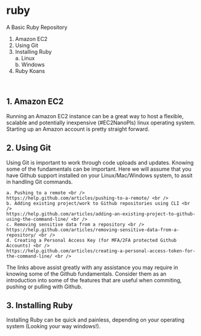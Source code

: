 # ruby
A Basic Ruby Repository

1. Amazon EC2
2. Using Git
3. Installing Ruby <br />
	a. Linux <br />
	b. Windows
4. Ruby Koans
<br />

## 1. Amazon EC2 
Running an Amazon EC2 instance can be a great way to host a flexible, scalable and potentially inexpensive (#EC2NanoPls) linux operating system. Starting up an Amazon account is pretty straight forward. <br />

## 2. Using Git 
Using Git is important to work through code uploads and updates. Knowing some of the fundamentals can be important. Here we will assume that you have Github support installed on your Linux/Mac/Windows system, to assit in handling Git commands. <br />

	a. Pushing to a remote <br />
	https://help.github.com/articles/pushing-to-a-remote/ <br />
	b. Adding existing project/work to Github repositories using CLI <br />
	https://help.github.com/articles/adding-an-existing-project-to-github-using-the-command-line/ <br />
	c. Removing sensitive data from a repository <br />
	https://help.github.com/articles/removing-sensitive-data-from-a-repository/ <br />
	d. Creating a Personal Access Key (for MFA/2FA protected Github Accounts) <br />
	https://help.github.com/articles/creating-a-personal-access-token-for-the-command-line/ <br />
	
The links above assist greatly with any assistance you may require in knowing some of the Github fundamentals. Consider them as an introduction into some of the features that are useful when commiting, pushing or pulling with Github. <br />

## 3. Installing Ruby
Installing Ruby can be quick and painless, depending on your operating system (Looking your way windows!). 
<br />

